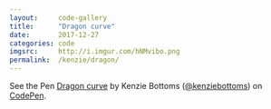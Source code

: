 ```yaml
---
layout:     code-gallery
title:      "Dragon curve"
date:       2017-12-27
categories: code
imgsrc:     http://i.imgur.com/hNMvibo.png
permalink:  /kenzie/dragon/
---
```

<p>
    <p data-height="500" data-theme-id="dark" data-slug-hash="EoWaaB" data-default-tab="result" data-user="kenziebottoms" data-embed-version="2" data-pen-title="Dragon curve" class="codepen">See the Pen <a href="https://codepen.io/kenziebottoms/pen/EoWaaB/">Dragon curve</a> by Kenzie Bottoms (<a href="https://codepen.io/kenziebottoms">@kenziebottoms</a>) on <a href="https://codepen.io">CodePen</a>.</p>
</p>
